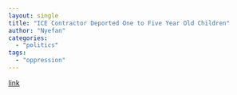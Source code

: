 ```yaml
---
layout: single
title: "ICE Contractor Deported One to Five Year Old Children"
author: "Nyefan"
categories:
  - "politics"
tags:
  - "oppression"
---
```

[link](https://thehill.com/regulation/court-battles/508539-ice-contractor-held-1-year-old-migrants-in-hotels-before-deporting/)
